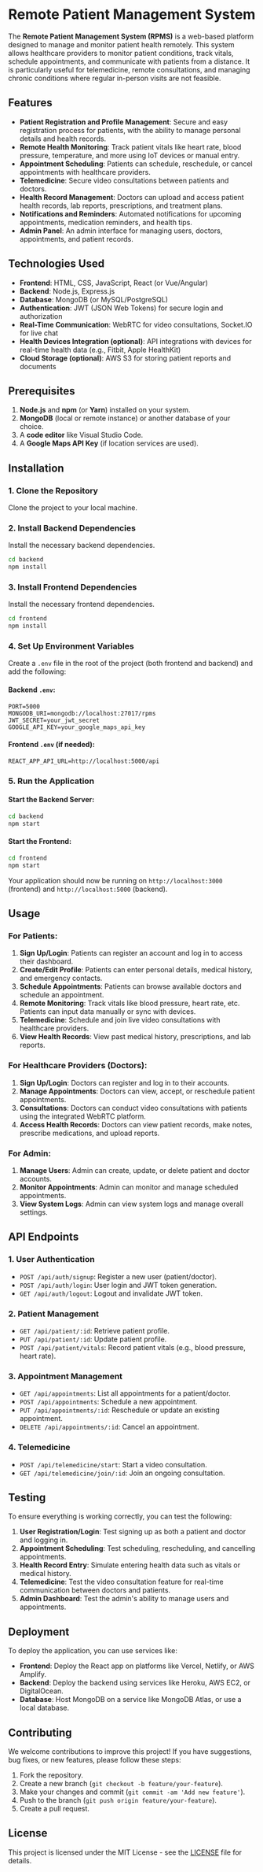 # Remote Patient Management System

The **Remote Patient Management System (RPMS)** is a web-based platform designed to manage and monitor patient health remotely. This system allows healthcare providers to monitor patient conditions, track vitals, schedule appointments, and communicate with patients from a distance. It is particularly useful for telemedicine, remote consultations, and managing chronic conditions where regular in-person visits are not feasible.

## Features

- **Patient Registration and Profile Management**: Secure and easy registration process for patients, with the ability to manage personal details and health records.
- **Remote Health Monitoring**: Track patient vitals like heart rate, blood pressure, temperature, and more using IoT devices or manual entry.
- **Appointment Scheduling**: Patients can schedule, reschedule, or cancel appointments with healthcare providers.
- **Telemedicine**: Secure video consultations between patients and doctors.
- **Health Record Management**: Doctors can upload and access patient health records, lab reports, prescriptions, and treatment plans.
- **Notifications and Reminders**: Automated notifications for upcoming appointments, medication reminders, and health tips.
- **Admin Panel**: An admin interface for managing users, doctors, appointments, and patient records.

## Technologies Used

- **Frontend**: HTML, CSS, JavaScript, React (or Vue/Angular)
- **Backend**: Node.js, Express.js
- **Database**: MongoDB (or MySQL/PostgreSQL)
- **Authentication**: JWT (JSON Web Tokens) for secure login and authorization
- **Real-Time Communication**: WebRTC for video consultations, Socket.IO for live chat
- **Health Devices Integration (optional)**: API integrations with devices for real-time health data (e.g., Fitbit, Apple HealthKit)
- **Cloud Storage (optional)**: AWS S3 for storing patient reports and documents

## Prerequisites

1. **Node.js** and **npm** (or **Yarn**) installed on your system.
2. **MongoDB** (local or remote instance) or another database of your choice.
3. A **code editor** like Visual Studio Code.
4. A **Google Maps API Key** (if location services are used).

## Installation

### 1. Clone the Repository

Clone the project to your local machine.

### 2. Install Backend Dependencies

Install the necessary backend dependencies.

```bash
cd backend
npm install
```

### 3. Install Frontend Dependencies

Install the necessary frontend dependencies.

```bash
cd frontend
npm install
```

### 4. Set Up Environment Variables

Create a `.env` file in the root of the project (both frontend and backend) and add the following:

#### Backend `.env`:

```env
PORT=5000
MONGODB_URI=mongodb://localhost:27017/rpms
JWT_SECRET=your_jwt_secret
GOOGLE_API_KEY=your_google_maps_api_key
```

#### Frontend `.env` (if needed):

```env
REACT_APP_API_URL=http://localhost:5000/api
```

### 5. Run the Application

#### Start the Backend Server:

```bash
cd backend
npm start
```

#### Start the Frontend:

```bash
cd frontend
npm start
```

Your application should now be running on `http://localhost:3000` (frontend) and `http://localhost:5000` (backend).

## Usage

### For Patients:

1. **Sign Up/Login**: Patients can register an account and log in to access their dashboard.
2. **Create/Edit Profile**: Patients can enter personal details, medical history, and emergency contacts.
3. **Schedule Appointments**: Patients can browse available doctors and schedule an appointment.
4. **Remote Monitoring**: Track vitals like blood pressure, heart rate, etc. Patients can input data manually or sync with devices.
5. **Telemedicine**: Schedule and join live video consultations with healthcare providers.
6. **View Health Records**: View past medical history, prescriptions, and lab reports.

### For Healthcare Providers (Doctors):

1. **Sign Up/Login**: Doctors can register and log in to their accounts.
2. **Manage Appointments**: Doctors can view, accept, or reschedule patient appointments.
3. **Consultations**: Doctors can conduct video consultations with patients using the integrated WebRTC platform.
4. **Access Health Records**: Doctors can view patient records, make notes, prescribe medications, and upload reports.

### For Admin:

1. **Manage Users**: Admin can create, update, or delete patient and doctor accounts.
2. **Monitor Appointments**: Admin can monitor and manage scheduled appointments.
3. **View System Logs**: Admin can view system logs and manage overall settings.

## API Endpoints

### 1. User Authentication

- `POST /api/auth/signup`: Register a new user (patient/doctor).
- `POST /api/auth/login`: User login and JWT token generation.
- `GET /api/auth/logout`: Logout and invalidate JWT token.

### 2. Patient Management

- `GET /api/patient/:id`: Retrieve patient profile.
- `PUT /api/patient/:id`: Update patient profile.
- `POST /api/patient/vitals`: Record patient vitals (e.g., blood pressure, heart rate).

### 3. Appointment Management

- `GET /api/appointments`: List all appointments for a patient/doctor.
- `POST /api/appointments`: Schedule a new appointment.
- `PUT /api/appointments/:id`: Reschedule or update an existing appointment.
- `DELETE /api/appointments/:id`: Cancel an appointment.

### 4. Telemedicine

- `POST /api/telemedicine/start`: Start a video consultation.
- `GET /api/telemedicine/join/:id`: Join an ongoing consultation.

## Testing

To ensure everything is working correctly, you can test the following:

1. **User Registration/Login**: Test signing up as both a patient and doctor and logging in.
2. **Appointment Scheduling**: Test scheduling, rescheduling, and cancelling appointments.
3. **Health Record Entry**: Simulate entering health data such as vitals or medical history.
4. **Telemedicine**: Test the video consultation feature for real-time communication between doctors and patients.
5. **Admin Dashboard**: Test the admin's ability to manage users and appointments.

## Deployment

To deploy the application, you can use services like:

- **Frontend**: Deploy the React app on platforms like Vercel, Netlify, or AWS Amplify.
- **Backend**: Deploy the backend using services like Heroku, AWS EC2, or DigitalOcean.
- **Database**: Host MongoDB on a service like MongoDB Atlas, or use a local database.

## Contributing

We welcome contributions to improve this project! If you have suggestions, bug fixes, or new features, please follow these steps:

1. Fork the repository.
2. Create a new branch (`git checkout -b feature/your-feature`).
3. Make your changes and commit (`git commit -am 'Add new feature'`).
4. Push to the branch (`git push origin feature/your-feature`).
5. Create a pull request.

## License

This project is licensed under the MIT License - see the [LICENSE](LICENSE) file for details.
